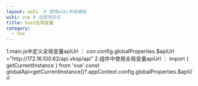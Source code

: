 ```yaml
---
layout: wiki  # 使用wiki布局模板
wiki: vue # 这是项目名
title: Vue3全局变量
category:
  - Vue
---
```


1.main.js中定义全局变量apiUrl ： con.config.globalProperties.$apiUrl ="http://172.16.100.62/api.vksp/api" 2.组件中使用全局变量apiUrl ： import { getCurrentInstance } from 'vue' const globalApi=getCurrentInstance()?.appContext.config.globalProperties.$apiUrl